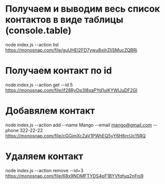 # Получаем и выводим весь список контактов в виде таблицы (console.table)
node index.js --action list
https://monosnap.com/file/guUHEl2FD7ywu8xiIrZljSMucZQBRi

# Получаем контакт по id
node index.js --action get --id 5
https://monosnap.com/file/if28RyDp3l8xaPYd1uiKYWIJuDF2GI

# Добавялем контакт
node index.js --action add --name Mango --email mango@gmail.com --phone 322-22-22
https://monosnap.com/file/cGGjmXcZaV1PWhEQ5yY6H6rcUc15RQ

# Удаляем контакт
node index.js --action remove --id=3
https://monosnap.com/file/68x9NOMFTYDS4pF1BYVfqfuq2nFnj9
